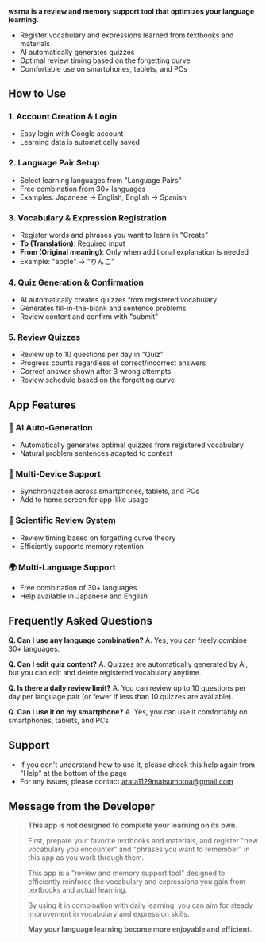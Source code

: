 ####

**wsrna is a review and memory support tool that optimizes your language learning.**

- Register vocabulary and expressions learned from textbooks and materials
- AI automatically generates quizzes
- Optimal review timing based on the forgetting curve
- Comfortable use on smartphones, tablets, and PCs

## How to Use

### 1. Account Creation & Login

- Easy login with Google account
- Learning data is automatically saved

### 2. Language Pair Setup

- Select learning languages from "Language Pairs"
- Free combination from 30+ languages
- Examples: Japanese → English, English → Spanish

### 3. Vocabulary & Expression Registration

- Register words and phrases you want to learn in "Create"
- **To (Translation)**: Required input
- **From (Original meaning)**: Only when additional explanation is needed
- Example: "apple" → "りんご"

### 4. Quiz Generation & Confirmation

- AI automatically creates quizzes from registered vocabulary
- Generates fill-in-the-blank and sentence problems
- Review content and confirm with "submit"

### 5. Review Quizzes

- Review up to 10 questions per day in "Quiz"
- Progress counts regardless of correct/incorrect answers
- Correct answer shown after 3 wrong attempts
- Review schedule based on the forgetting curve

## App Features

### 🤖 AI Auto-Generation

- Automatically generates optimal quizzes from registered vocabulary
- Natural problem sentences adapted to context

### 📱 Multi-Device Support

- Synchronization across smartphones, tablets, and PCs
- Add to home screen for app-like usage

### 🧠 Scientific Review System

- Review timing based on forgetting curve theory
- Efficiently supports memory retention

### 🌍 Multi-Language Support

- Free combination of 30+ languages
- Help available in Japanese and English

## Frequently Asked Questions

**Q. Can I use any language combination?**
A. Yes, you can freely combine 30+ languages.

**Q. Can I edit quiz content?**
A. Quizzes are automatically generated by AI, but you can edit and delete registered vocabulary anytime.

**Q. Is there a daily review limit?**
A. You can review up to 10 questions per day per language pair (or fewer if less than 10 quizzes are available).

**Q. Can I use it on my smartphone?**
A. Yes, you can use it comfortably on smartphones, tablets, and PCs.

## Support

- If you don't understand how to use it, please check this help again from "Help" at the bottom of the page
- For any issues, please contact [arata1129matsumotoa@gmail.com](mailto:arata1129matsumotoa@gmail.com)

## Message from the Developer

> **This app is not designed to complete your learning on its own.**
>
> First, prepare your favorite textbooks and materials, and register "new vocabulary you encounter" and "phrases you want to remember" in this app as you work through them.
>
> This app is a "review and memory support tool" designed to efficiently reinforce the vocabulary and expressions you gain from textbooks and actual learning.
>
> By using it in combination with daily learning, you can aim for steady improvement in vocabulary and expression skills.
>
> **May your language learning become more enjoyable and efficient.**
